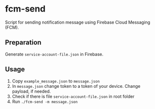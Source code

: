 # fcm-send

Script for sending notification message using Firebase Cloud Messaging (FCM).

## Preparation
Generate `service-account-file.json` in Firebase.

## Usage
1. Copy `example_message.json` to `message.json`
2. In `message.json` change token to a token of your device. Change payload, if needed.
3. Check if there is file `service-account-file.json` in root folder
4. Run `./fcm-send -m message.json`
